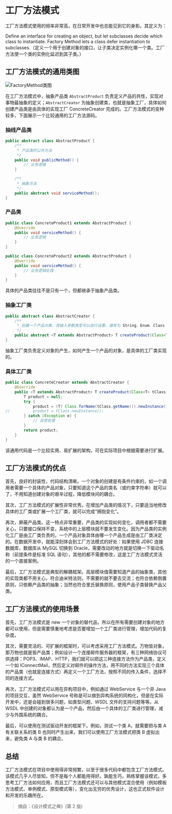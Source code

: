 # 工厂方法模式

工厂方法模式使用的频率非常高，在日常开发中也总能见到它的身影。其定义为：

Define an interface for creating an object, but let subclasses decide which class to instantiate. Factory Method lets a class defer instantiation to subclasses.（定义一个用于创建对象的接口，让子类决定实例化哪一个类。工厂方法使一个类的实例化延迟到其子类。）

## 工厂方法模式的通用类图

<img :src="$withBase('/img/java/design/FactoryMethod类图.png')" alt="FactoryMethod类图">

在工厂方法模式中，抽象产品类 `AbstractProduct` 负责定义产品的共性，实现对事物最抽象的定义；`AbstractCreator` 为抽象创建类，也就是抽象工厂，具体如何创建产品类是由具体的实现工厂 ConcreteCreator 完成的。工厂方法模式的变种较多，下面展示一个比较通用的工厂方法源码。

### 抽线产品类

``` java
public abstract class AbstractProduct {
	/**
	 * 产品类的公共方法
	 */
	public void publicMethod() {
		// 业务逻辑
	}

	/**
	 * 抽象方法
	 */
	public abstract void serviceMethod();
}
```

### 产品类

``` java
public class ConcreteProduct1 extends AbstractProduct {
	@Override
	public void serviceMethod() {
		// 业务逻辑
	}
}
```

``` java
public class ConcreteProduct2 extends AbstractProduct {
	@Override
	public void serviceMethod() {
		// 业务逻辑处理
	}
}
```

具体的产品类往往不是只有一个，但都继承于抽象产品类。

### 抽象工厂类

``` java
public abstract class AbstractCreator {
	/**
	 * 创建一个产品对象，其输入参数类型可以自行设置，通常为 String、Enum、Class 等，当然也可以为空
	 */
	public abstract <T extends AbstractProduct> T createProduct(Class<T> tClass);
}
```

抽象工厂类负责定义对象的产生，如何产生一个产品的对象，是具体的工厂类实现的。

### 具体工厂类

``` java
public class ConcreteCreator extends AbstractCreator {
	@Override
	public <T extends AbstractProduct> T createProduct(Class<T> tClass) {
		T product = null;
		try {
			product = (T) Class.forName(tClass.getName()).newInstance();
//			product = tClass.newInstance();
		} catch (Exception e) {
			// 异常处理
		}
		return product;
	}
}
```

该通用代码是一个比较实用、易扩展的架构，可在实际项目中根据需要进行扩展。



## 工厂方法模式的优点

首先，良好的封装性，代码结构清晰。一个对象的创建是有条件约束的，如一个调用者需要一个具体的产品对象，只要知道这个产品的类名（或约束字符串）就可以了，不用知道创建对象的艰辛过程，降低模块间的耦合。

其次，工厂方法模式的扩展性非常优秀。在增加产品类的情况下，只要适当地修改具体的工厂类或扩展一个工厂类，就可以完成“拥抱变化”。

再次，屏蔽产品类。这一特点非常重要，产品类的实现如何变化，调用者都不需要关心，只要接口保持不变，系统中的上层模块就不要发生变化。因为产品类的实例化工厂是由工厂类负责的，一个产品对象具体由哪一个产品生成是由工厂类决定的。在数据开发中，就能深刻体会到工厂方法模式的好处：如果使用 JDBC 连接数据库，数据库从 MySQL 切换到 Oracle，需要改动的地方就是切换一下驱动名称（前提条件是标准 SQL 语句），其他的都不需要修改，这是工厂方法模式灵活的一个直接案例。

最后，工厂方法模式是典型的解耦框架。高层模块值需要知道产品的抽象类，其他的实现类都不用关心，符合迪米特法则，不需要的就不要去交流；也符合依赖倒置原则，只依赖产品类的抽象；当然也符合里氏替换原则，使用产品子类替换产品父类。



## 工厂方法模式的使用场景

首先，工厂方法模式是 new 一个对象的替代品，所以在所有需要创建对象的地方都可以使用，但是需要慎重地考虑是否要增加一个工厂类进行管理，增加代码的复杂度。

其次，需要灵活的、可扩展的框架时，可以考虑采用工厂方法模式。万物皆对象，那万物也就是皆产品类；例如设计一个连接邮件服务器的框架，有三种网络协议可供选择：POP3、IMAP、HTTP，我们就可以把这三种连接方法作为产品类，定义一个如 IConnectMail，然后定义对邮件的操作方法，用不同的方法实现三个具体的产品类（也就是连接方式）再定义一个工厂方法，按照不同的传入条件，选择不同的连接方式。

再次，工厂方法模式可以用在异构项目中，例如通过 WebService 与一个非 Java 的项目交互，虽然 WebService 号称是可以做到异构系统的同构化，但是在实际开发中，还是会碰到很多问题，如类型问题、WSDL 文件的支持问题等等。从 WSDL 中创建的对象都认为是一个产品，然后由一个具体的工厂类进行管理，减少与外围系统的耦合。

最后，可以使用在测试驱动开发的框架下。例如，测试一个类 A，就需要把与类 A 有关联关系的类 B 也同时产生出来，我们可以使用工厂方法模式把类 B 虚拟出来，避免类 A 与类 B 的耦合。


## 总结

工厂方法模式在项目中使用得非常频繁，以至于很多代码中都包含工厂方法模式。该模式几乎人尽皆知，但不是每个人都能用得好。孰能生巧，熟练掌握该模式，多思考工厂方法如何应用，而且工厂方法模式还可以与其他模式混合使用（例如模板方法模式、单例模式、原型模式等），变化出无穷的优秀设计，这也正式软件设计和开发的乐趣所在。

> 摘自：《设计模式之禅》(第 2 版)